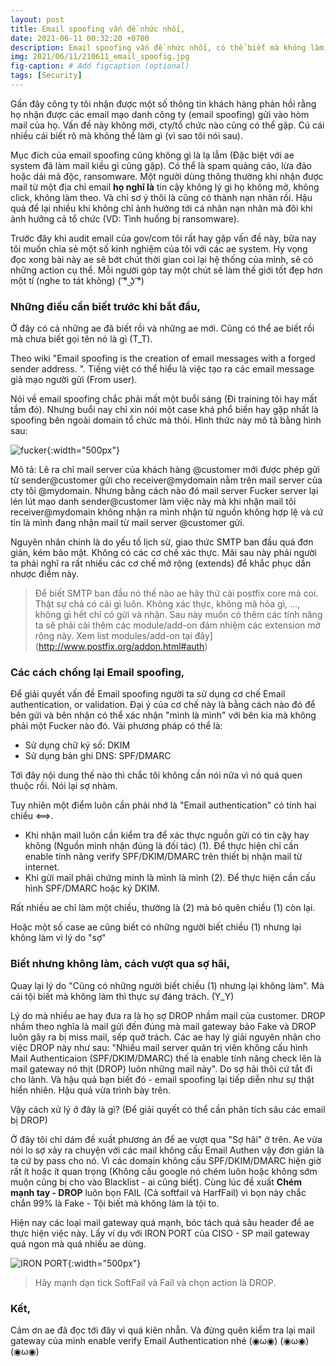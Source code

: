 ```yaml
---
layout: post
title: Email spoofing vấn đề nhức nhối,
date: 2021-06-11 00:32:20 +0700
description: Email spoofing vấn đề nhức nhối, có thể biết mà không làm,
img: 2021/06/11/210611_email_spoofig.jpg
fig-caption: # Add figcaption (optional)
tags: [Security]
---
```


Gần đây công ty tôi nhận được một số thông tin khách hàng phản hồi rằng họ nhận được các email mạo danh công ty (email spoofing) gửi vào hòm mail của họ. Vấn đề này không mới, cty/tổ chức nào cũng có thể gặp. Cú cái nhiều cái biết rõ mà không thể làm gì (vì sao tôi nói sau).

Mục đích của email spoofing cũng không gì là lạ lẫm (Đặc biệt với ae system đã làm mail kiều gì cũng gặp). Có thể là spam quảng cáo, lừa đảo hoặc dải mã độc, ransomware. Một người dùng thông thường khi nhận được mail từ một địa chỉ email **họ nghĩ là** tin cậy không lý gì họ không mở, không click, không làm theo. Và chỉ sơ ý thôi là cũng có thành nạn nhân rồi. Hậu quả để lại nhiều khi không chỉ ảnh hưởng tới cá nhân nạn nhân mà đôi khi ảnh hưởng cả tổ chức (VD: Tình huống bị ransomware).

Trước đây khi audit email của gov/com tôi rất hay gặp vấn đề này, bữa nay tôi muốn chia sẻ một số kinh nghiệm của tôi với các ae system. Hy vọng đọc xong bài này ae sẽ bớt chút thời gian coi lại hệ thống của mình, sẽ có những action cụ thể. Mỗi người góp tay một chút sẽ làm thế giới tốt đẹp hơn một tí (nghe to tát không)  ( ͡° ͜ʖ ͡°)

### Những điều cần biết trước khi bắt đầu,

Ở đây có cả những ae đã biết rồi và những ae mới. Cũng có thể ae biết rồi mà chưa biết gọi tên nó là gì (T_T).

Theo wiki "Email spoofing is the creation of email messages with a forged sender address. ". Tiếng việt có thể hiểu là việc tạo ra các email message giả mạo người gửi (From user).

Nói về email spoofing chắc phải mất một buổi sáng (Đi training tôi hay mất tầm đó). Nhưng buổi nay chỉ xin nói một case khá phổ biến hay gặp nhất là spoofing bên ngoài domain tổ chức mà thôi. Hình thức này mô tả bằng hình sau:

![fucker]( {{site.url}}/assets/img/2021/06/11/210611_fake_mail.png){:width="500px"}

Mô tả: Lẽ ra chỉ mail server của khách hàng @customer mới được phép gửi từ sender@customer gửi cho receiver@mydomain nằm trên mail server của cty tôi @mydomain. Nhưng bằng cách nào đó mail server Fucker server lại lén lút mạo danh sender@customer làm việc này mà khi nhận mail tôi receiver@mydomain không nhận ra mình nhận từ nguồn không hợp lệ và cứ tin là mình đang nhận mail từ mail server @customer gửi.

Nguyên nhân chính là do yếu tố lịch sử, giao thức SMTP ban đầu quá đơn giản, kém bảo mật. Không có các cơ chế xác thực. Mãi sau này phải người ta phải nghĩ ra rất nhiều các cơ chế mở rộng (extends) để khắc phục dần nhược điểm này. 

>Để biết SMTP ban đầu nó thế nào ae hãy thử cài postfix core mà coi. Thật sự chả có cái gì luôn. Không xác thực, không mã hóa gì, ..., không gì hết chỉ có gửi và nhận. Sau này muốn có thêm các tính năng ta sẽ phải cài thêm các module/add-on đảm nhiệm các extension mở rộng này. Xem list modules/add-on tại đây](http://www.postfix.org/addon.html#auth) 


### Các cách chống lại Email spoofing,

Để giải quyết vấn đề Email spoofing người ta sử dụng cơ chế Email authentication, or validation. Đại ý của cơ chế này là bằng cách nào đó để bên gửi và bên nhận có thể xác nhận "mình là mình" với bên kia mà không phải một Fucker nào đó. Vài phương pháp có thể là:

* Sử dụng chữ ký số: DKIM
* Sử dụng bản ghi DNS: SPF/DMARC

Tới đây nội dung thế nào thì chắc tôi không cần nói nữa vì nó quá quen thuộc rồi. Nói lại sợ nhàm. 

Tuy nhiên một điểm luôn cần phải nhớ là "Email authentication" có tính hai chiều <==>.

* Khi nhận mail luôn cần kiểm tra để xác thực nguồn gửi có tin cậy hay không (Nguồn mình nhận đúng là đối tác) (1). Để thực hiện chỉ cần enable tính năng verify SPF/DKIM/DMARC trên thiết bị nhận mail từ internet.
* Khi gửi mail phải chứng minh là mình là mình (2). Để thực hiện cần cấu hình SPF/DMARC hoặc ký DKIM.

Rất nhiều ae chỉ làm một chiều, thường là (2) mà bỏ quên chiều (1) còn lại. 

Hoặc một số case ae cũng biết có những người biết chiều (1) nhưng lại không làm vì lý do "sợ"

### Biết nhưng không làm, cách vượt qua sợ hãi,

Quay lại lý do "Cũng có những người biết chiều (1) nhưng lại không làm". Mà cái tội biết mà không làm thì thực sự đáng trách. (Y_Y)

Lý do mà nhiều ae hay đưa ra là họ sợ DROP nhầm mail của customer. DROP nhầm theo nghĩa là mail gửi đến đúng mà mail gateway bảo Fake và DROP luôn gây ra bị miss mail, sếp quở trách. Các ae hay lý giải nguyên nhân cho việc DROP này như sau: "Nhiều mail server quản trị viên không cấu hình Mail Authenticaion (SPF/DKIM/DMARC) thế là enable tính năng check lên là mail gateway nó thịt (DROP) luôn những mail này". Do sợ hãi thôi cứ tắt đi cho lành. Và hậu quả bạn biết đó - email spoofing lại tiếp diễn như sự thật hiển nhiên. Hậu quả vừa trình bày trên.

Vậy cách xử lý ở đây là gì? (Để giải quyết có thể cần phân tích sâu các email bị DROP)

Ở đây tôi chỉ dám đề xuất phương án để ae vượt qua "Sợ hãi" ở trên. Ae vừa nói lo sợ xảy ra chuyện với các mail không cấu Email Authen vậy đơn giản là ta cứ by pass cho nó. Vì các domain không cấu SPF/DKIM/DMARC hiện giờ rất ít hoặc ít quan trọng (Không cấu google nó chém luôn hoặc không sớm muộn cũng bị cho vào Blacklist - ai cũng biết). Cùng lúc đề xuất **Chém mạnh tay - DROP** luôn bọn FAIL (Cả softfail và HarfFail) vì bọn này chắc chắn 99% là Fake - Tội biết mà không làm là tội to. 

Hiện nay các loại mail gateway quá mạnh, bóc tách quá sâu header để ae thực hiện việc này. Lấy ví dụ với IRON PORT của CISO -  SP mail gateway quá ngon mà quá nhiều ae dùng.

![IRON PORT]( {{site.url}}/assets/img/2021/06/11/210611_ironport.JPG){:width="500px"}

>Hãy mạnh dạn tick SoftFail và Fail và chọn action là DROP.

### Kết,

Cảm ơn ae đã đọc tới đây vì quá kiên nhẫn. Và đừng quên kiểm tra lại mail gateway của mình enable verify Email Authentication nhé (◉ω◉) (◉ω◉) (◉ω◉)

